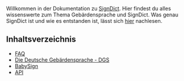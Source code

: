 Willkommen in der Dokumentation zu [SignDict](https://signdict.org). Hier findest du alles wissenswerte zum Thema Gebärdensprache und SignDict.
Was genau SignDict ist und wie es entstanden ist, lässt sich [hier](https://signdict.org/about) nachlesen.

## Inhaltsverzeichnis

* [FAQ](faq.md)
* [Die Deutsche Gebärdensprache - DGS](dgs/1_einleitung.md)
* [BabySign](babysign/1_einleitung.md)
* [API](api.md)

